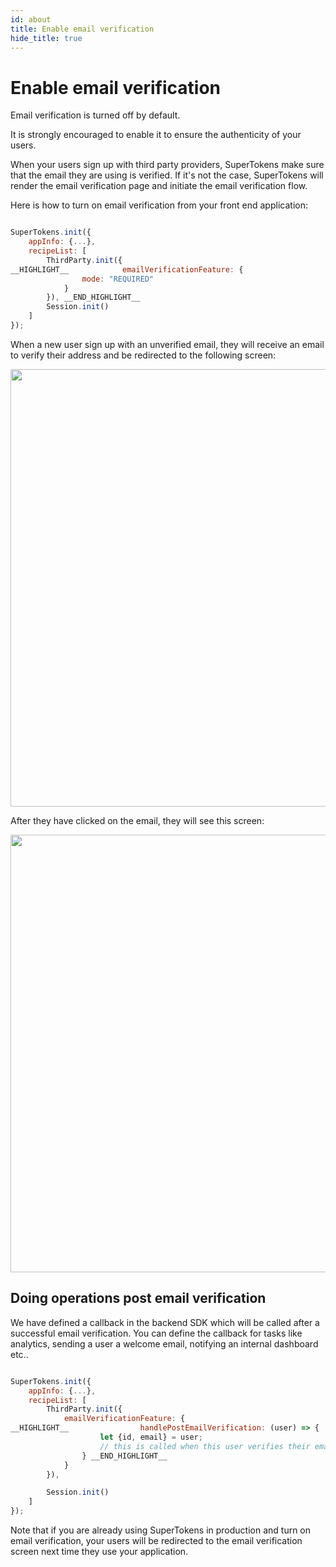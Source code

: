 ```yaml
---
id: about
title: Enable email verification
hide_title: true
---
```


# Enable email verification

Email verification is turned off by default.

It is strongly encouraged to enable it to ensure the authenticity of your users.

When your users sign up with third party providers, SuperTokens make sure that the email they are using is verified. If it's not the case, SuperTokens will render the email verification page and initiate the email verification flow.

Here is how to turn on email verification from your front end application:

<!--DOCUSAURUS_CODE_TABS-->
<!--ReactJS--> 
```js

SuperTokens.init({
    appInfo: {...},
    recipeList: [
        ThirdParty.init({
__HIGHLIGHT__            emailVerificationFeature: {
                mode: "REQUIRED"
            }
        }), __END_HIGHLIGHT__
        Session.init()
    ]
});
```
<!--END_DOCUSAURUS_CODE_TABS-->

When a new user sign up with an unverified email, they will receive an email to verify their address and be redirected to the following screen:

<img width="700px" src="/docs/static/assets/emailpassword/verify-email-screen.png" />

After they have clicked on the email, they will see this screen:

<img width="700px" src="/docs/static/assets/emailpassword/email-verification-successful.png" />

## Doing operations post email verification

We have defined a callback in the backend SDK which will be called after a successful email verification. You can define the callback for tasks like analytics, sending a user a welcome email, notifying an internal dashboard etc..

<!--DOCUSAURUS_CODE_TABS-->
<!--NodeJS--> 
```js

SuperTokens.init({
    appInfo: {...},
    recipeList: [
        ThirdParty.init({
            emailVerificationFeature: {
__HIGHLIGHT__                handlePostEmailVerification: (user) => {
                    let {id, email} = user;
                    // this is called when this user verifies their email.
                } __END_HIGHLIGHT__
            }
        }),

        Session.init()
    ]
});
```
<!--END_DOCUSAURUS_CODE_TABS-->

<div class="specialNote" style="margin-bottom: 40px">
Note that if you are already using SuperTokens in production and turn on email verification, your users will be redirected to the email verification screen next time they use your application.
</div>